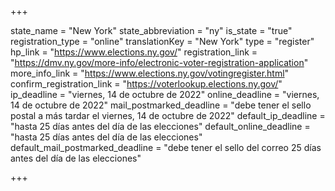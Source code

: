 +++

state_name = "New York"
state_abbreviation = "ny"
is_state = "true"
registration_type = "online"
translationKey = "New York"
type = "register"
hp_link = "https://www.elections.ny.gov/"
registration_link = "https://dmv.ny.gov/more-info/electronic-voter-registration-application"
more_info_link = "https://www.elections.ny.gov/votingregister.html"
confirm_registration_link = "https://voterlookup.elections.ny.gov/"
ip_deadline = "viernes, 14 de octubre de 2022"
online_deadline = "viernes, 14 de octubre de 2022"
mail_postmarked_deadline = "debe tener el sello postal a más tardar el viernes, 14 de octubre de 2022"
default_ip_deadline = "hasta 25 días antes del día de las elecciones"
default_online_deadline = "hasta 25 días antes del día de las elecciones"
default_mail_postmarked_deadline = "debe tener el sello del correo 25 días antes del día de las elecciones"

+++